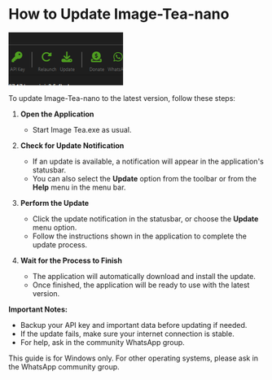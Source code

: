 # How to Update Image-Tea-nano

![Update Image Tea](res\images\update_app_toolbar.png)

To update Image-Tea-nano to the latest version, follow these steps:

1. **Open the Application**
   - Start Image Tea.exe as usual.

2. **Check for Update Notification**
   - If an update is available, a notification will appear in the application's statusbar.
   - You can also select the **Update** option from the toolbar or from the **Help** menu in the menu bar.

3. **Perform the Update**
   - Click the update notification in the statusbar, or choose the **Update** menu option.
   - Follow the instructions shown in the application to complete the update process.

4. **Wait for the Process to Finish**
   - The application will automatically download and install the update.
   - Once finished, the application will be ready to use with the latest version.

**Important Notes:**
- Backup your API key and important data before updating if needed.
- If the update fails, make sure your internet connection is stable.
- For help, ask in the community WhatsApp group.

This guide is for Windows only. For other operating systems, please ask in the WhatsApp community group.
